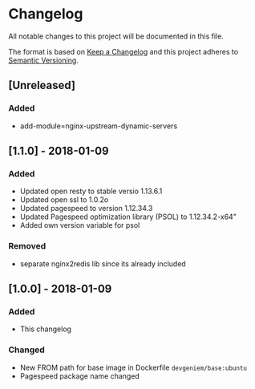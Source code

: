 # Changelog
All notable changes to this project will be documented in this file.

The format is based on [Keep a Changelog](http://keepachangelog.com/en/1.0.0/)
and this project adheres to [Semantic Versioning](http://semver.org/spec/v2.0.0.html).

## [Unreleased]

### Added
- add-module=nginx-upstream-dynamic-servers

## [1.1.0] - 2018-01-09
### Added
- Updated open resty to stable versio 1.13.6.1
- Updated open ssl to 1.0.2o
- Updated pagespeed to version 1.12.34.3
- Updated Pagespeed optimization library (PSOL) to 1.12.34.2-x64"
- Added own version variable for psol

### Removed
- separate nginx2redis lib since its already included

## [1.0.0] - 2018-01-09
### Added
- This changelog

### Changed
- New FROM path for base image in Dockerfile `devgeniem/base:ubuntu`
- Pagespeed package name changed
